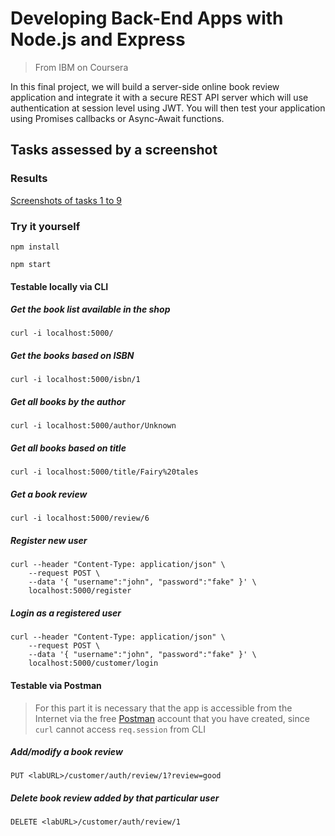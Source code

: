 # Developing Back-End Apps with Node.js and Express
> From IBM on Coursera

In this final project, we will build a server-side online book review application and integrate it with a secure REST API server which will use authentication at session level using JWT. You will then test your application using Promises callbacks or Async-Await functions.
## Tasks assessed by a screenshot
### Results
[Screenshots of tasks 1 to 9](https://github.com/j5py/express/tree/crud-jwt/screenshots)
### Try it yourself
```Shell
npm install
```
```Shell
npm start
```
#### Testable locally via CLI
##### Get the book list available in the shop
```Shell
curl -i localhost:5000/
```
##### Get the books based on ISBN
```Shell
curl -i localhost:5000/isbn/1
```
##### Get all books by the author
```Shell
curl -i localhost:5000/author/Unknown
```
##### Get all books based on title
```Shell
curl -i localhost:5000/title/Fairy%20tales
```
##### Get a book review
```Shell
curl -i localhost:5000/review/6
```
##### Register new user
```Shell
curl --header "Content-Type: application/json" \
    --request POST \
    --data '{ "username":"john", "password":"fake" }' \
    localhost:5000/register
```
##### Login as a registered user
```Shell
curl --header "Content-Type: application/json" \
    --request POST \
    --data '{ "username":"john", "password":"fake" }' \
    localhost:5000/customer/login
```
#### Testable via Postman
> For this part it is necessary that the app is accessible from the Internet via the free [Postman](https://www.postman.com/) account that you have created, since `curl` cannot access `req.session` from CLI

##### Add/modify a book review
```
PUT <labURL>/customer/auth/review/1?review=good
```
##### Delete book review added by that particular user
```
DELETE <labURL>/customer/auth/review/1
```